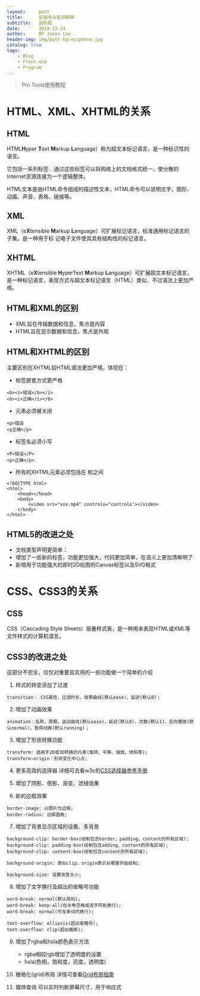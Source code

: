 ```yaml
---
layout:     post
title:      前端专业名词解释
subtitle:   副标题
date:       2019-12-24
author:     BY Jason Cao
header-img: img/post-bg-micphone.jpg
catalog: true
tags:
    - Blog
    - Front-end
    - Program
---
```


> Pro Tools使用教程

# HTML、XML、XHTML的关系
## HTML
HTML**H**yper **T**ext **M**arkup **L**anguage）称为超文本标记语言，是一种标识性的语言。

它包括一系列标签．通过这些标签可以将网络上的文档格式统一，使分散的Internet资源连接为一个逻辑整体。

HTML文本是由HTML命令组成的描述性文本，HTML命令可以说明文字，图形、动画、声音、表格、链接等。

## XML
XML（e**X**tensible **M**arkup **L**anguage）可扩展标记语言，标准通用标记语言的子集，是一种用于标 记电子文件使其具有结构性的标记语言。

## XHTML
XHTML（e**X**tensible **H**yperText **M**arkup **L**anguage）可扩展超文本标记语言，是一种标记语言，表现方式与超文本标记语言（HTML）类似，不过语法上更加严格。

## HTML和XML的区别
- XML旨在传输数据和信息，焦点是内容
- HTML旨在显示数据和信息，焦点是外观

## HTML和XHTML的区别
主要区别在XHTML较HTML语法更加严格，体现在：
- 标签嵌套方式更严格
```
<b><i>错误</b></i>
<b><i>正确</i></b>
```

- 元素必须被关闭
```
<p>错误
<p正确</p>
```

- 标签名必须小写
```
<P>错误</P>
<p>正确</p>
```
- 所有的XHTML元素必须包括在<html>
和</html>之间
```
<!DOCTYPE html>
<html>
	<head></head>
	<body>
		<video src="xxx.mp4" controls="controls"></video>
	</body>
</html>
```


## HTML5的改进之处
- 文档类型声明更简单：<!DOCTYPE html>
- 增加了一些新的标签，功能更加强大，代码更加简单，在语义上更加清晰明了
- 新增用于功能强大的即时2D绘图的Canvas标签以及SVG格式

# CSS、CSS3的关系
## CSS
CSS（Cascading Style Sheets）层叠样式表，是一种用来表现HTML或XML等文件样式的计算机语言。

## CSS3的改进之处
这部分不完全，仅仅对重要且实用的一些功能做一个简单的介绍

1. 样式的转变添加了过渡
```
transition： CSS属性，过渡时长，效果曲线(默认ease)，延迟(默认0)；
```

2. 增加了动画效果
```
animation：名称，周期，运动曲线(默认ease)，延迟(默认0)，次数(默认1)，反向播放(默认normal)，暂停动画(默认running)；
```

3. 增加了形状转换功能
```
transform: 适用于2D或3D转换的元素(旋转、平移、缩放、倾斜等);
transform-origin：形状变化中心点;
```

4. 更多高效的选择器
详细可去看w3c的[CSS选择器参考手册](https://www.w3school.com.cn/cssref/css_selectors.asp "CSS选择器参考手册")

5. 增加了阴影、倒影、渐变、滤镜效果

6. 新的边框效果
```
border-image: 以图片为边框;
border-radius: 边框圆角;
```

7. 增加了背景显示区域的设置、多背景
```
background-clip: border-box(绘制包含border、padding、content的所有区域);
background-clip: padding-box(绘制包含adding、content的所有区域);
background-clip: content-box(绘制包含content的所有区域);
```
```
background-origin: 类似clip，origin表示从哪里开始绘制;
```
```
background-size: 设置背景大小;
```

8. 增加了文字换行及超出的省略号功能
```
word-break: normal(默认规则);
word-break: keep-all(在半角空格或连字符处换行);
word-break: normal(可在单词内换行);
```
```
text-overflow: ellipsis(超出省略号);
text-overflow: clip(超出截断);
```

9. 增加了rgba和hsla颜色表示方法
	- rgba相较rgb增加了透明度的设置
	- hsla(色相，饱和度，亮度，透明度)

10. 栅格化(grid)布局
详情可查看[Grid布局指南](https://www.jianshu.com/p/d183265a8dad "Grid布局指南")

11. 媒体查询
可以实时判断屏幕尺寸，用于响应式


